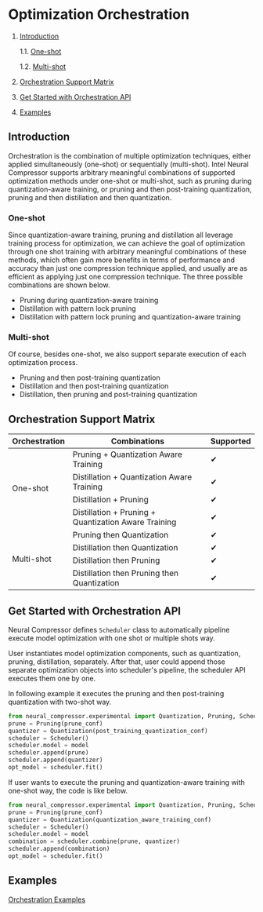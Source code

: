 Optimization Orchestration
============

1. [Introduction](#introduction)

    1.1. [One-shot](#one-shot)

    1.2. [Multi-shot](#multi-shot)

2. [Orchestration Support Matrix](#orchestration-support-matrix)
3. [Get Started with Orchestration API ](#get-started-with-orchestration-api)
4. [Examples](#examples)

## Introduction

Orchestration is the combination of multiple optimization techniques, either applied simultaneously (one-shot) or sequentially (multi-shot). Intel Neural Compressor supports arbitrary meaningful combinations of supported optimization methods under one-shot or multi-shot, such as pruning during quantization-aware training, or pruning and then post-training quantization, pruning and then distillation and then quantization.

### One-shot
Since quantization-aware training, pruning and distillation all leverage training process for optimization, we can achieve the goal of optimization through one shot training with arbitrary meaningful combinations of these methods, which often gain more benefits in terms of performance and accuracy than just one compression technique applied, and usually are as efficient as applying just one compression technique. The three possible combinations are shown below.
- Pruning during quantization-aware training
- Distillation with pattern lock pruning
- Distillation with pattern lock pruning and quantization-aware training
 
### Multi-shot
Of course, besides one-shot, we also support separate execution of each optimization process.
- Pruning and then post-training quantization
- Distillation and then post-training quantization
- Distillation, then pruning and post-training quantization

## Orchestration Support Matrix
<table>
    <thead>
        <tr>
            <th>Orchestration</th>
            <th>Combinations</th>
            <th>Supported</th>
        </tr>
    </thead>
    <tbody>
        <tr>
            <td rowspan=4>One-shot</td>
            <td>Pruning + Quantization Aware Training</td>
            <td>&#10004;</td>
        </tr>
        <tr>
            <td>Distillation + Quantization Aware Training</td>
            <td>&#10004;</td>
        </tr>
        <tr>
            <td>Distillation + Pruning</td>
            <td>&#10004;</td>
        </tr>
        <tr>
            <td>Distillation + Pruning + Quantization Aware Training</td>
            <td>&#10004;</td>
        </tr>
        <tr>
            <td rowspan=4>Multi-shot</td>
            <td>Pruning then Quantization</td>
            <td>&#10004;</td>
        </tr>
        <tr>
            <td>Distillation then Quantization</td>
            <td>&#10004;</td>
        </tr>
        <tr>
            <td>Distillation then Pruning</td>
            <td>&#10004;</td>
        </tr>
        <tr>
            <td>Distillation then Pruning then Quantization</td>
            <td>&#10004;</td>
        </tr>
    </tbody>
</table>

## Get Started with Orchestration API 

Neural Compressor defines `Scheduler` class to automatically pipeline execute model optimization with one shot or multiple shots way. 

User instantiates model optimization components, such as quantization, pruning, distillation, separately. After that, user could append
those separate optimization objects into scheduler's pipeline, the scheduler API executes them one by one.

In following example it executes the pruning and then post-training quantization with two-shot way.

```python
from neural_compressor.experimental import Quantization, Pruning, Scheduler
prune = Pruning(prune_conf)
quantizer = Quantization(post_training_quantization_conf)
scheduler = Scheduler()
scheduler.model = model
scheduler.append(prune)
scheduler.append(quantizer)
opt_model = scheduler.fit()
```

If user wants to execute the pruning and quantization-aware training with one-shot way, the code is like below.

```python
from neural_compressor.experimental import Quantization, Pruning, Scheduler
prune = Pruning(prune_conf)
quantizer = Quantization(quantization_aware_training_conf)
scheduler = Scheduler()
scheduler.model = model
combination = scheduler.combine(prune, quantizer)
scheduler.append(combination)
opt_model = scheduler.fit()
```

## Examples

[Orchestration Examples](../examples/README.md#orchestration)
